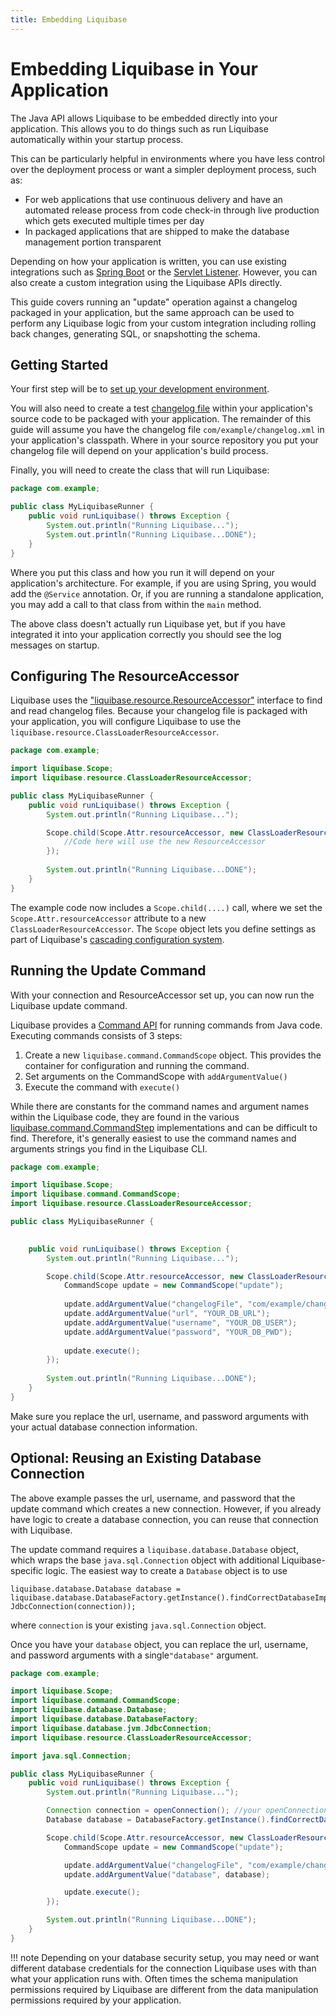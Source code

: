 ```yaml
---
title: Embedding Liquibase
---
```


# Embedding Liquibase in Your Application

The Java API allows Liquibase to be embedded directly into your application. 
This allows you to do things such as run Liquibase automatically within your startup process.

This can be particularly helpful in environments where you have less control over the deployment process or want a simpler deployment process, such as:

- For web applications that use continuous delivery and have an automated release process from code check-in through live production which gets executed multiple times per day
- In packaged applications that are shipped to make the database management portion transparent

Depending on how your application is written, you can use existing integrations such as [Spring Boot](../directory/integration-docs/springboot/springboot.md)
or the [Servlet Listener](../directory/integration-docs/servlet-listener.md). However, you can also create a custom integration using the Liquibase APIs directly. 

This guide covers running an "update" operation against a changelog packaged in your application, but the same approach can be
used to perform any Liquibase logic from your custom integration including rolling back changes, generating SQL, or snapshotting the schema. 
   

## Getting Started

Your first step will be to [set up your development environment](../integrations-overview/dev-env-setup.md).

You will also need to create a test [changelog file](https://docs.liquibase.com/concepts/changelogs/home.html) within your application's source code to be packaged with your application.
The remainder of this guide will assume you have the changelog file `com/example/changelog.xml` in your application's classpath.
Where in your source repository you put your changelog file will depend on your application's build process.


Finally, you will need to create the class that will run Liquibase: 

```java
package com.example;

public class MyLiquibaseRunner {
    public void runLiquibase() throws Exception {
        System.out.println("Running Liquibase...");
        System.out.println("Running Liquibase...DONE");
    }
}
```

Where you put this class and how you run it will depend on your application's architecture.
For example, if you are using Spring, you would add the `@Service` annotation.
Or, if you are running a standalone application, you may add a call to that class from within the `main` method.

The above class doesn't actually run Liquibase yet, but if you have integrated it into your application correctly you should see the log messages on startup.  


## Configuring The ResourceAccessor

Liquibase uses the ["liquibase.resource.ResourceAccessor"](../../code/api/resource-resourceaccessor.md) interface to find and read changelog files. 
Because your changelog file is packaged with your application, you will configure Liquibase to use the `liquibase.resource.ClassLoaderResourceAccessor`.

```java
package com.example;

import liquibase.Scope;
import liquibase.resource.ClassLoaderResourceAccessor;

public class MyLiquibaseRunner {
    public void runLiquibase() throws Exception {
        System.out.println("Running Liquibase...");

        Scope.child(Scope.Attr.resourceAccessor, new ClassLoaderResourceAccessor(), () -> {
            //Code here will use the new ResourceAccessor
        });
        
        System.out.println("Running Liquibase...DONE");
    }
}
```

The example code now includes a `Scope.child(....)` call, where we set the `Scope.Attr.resourceAccessor` attribute to a new `ClassLoaderResourceAccessor`.
The `Scope` object lets you define settings as part of Liquibase's [cascading configuration system](configure-configuration.md).


## Running the Update Command

With your connection and ResourceAccessor set up, you can now run the Liquibase update command.

Liquibase provides a [Command API](calling-commands.md) for running commands from Java code. Executing commands consists of 3 steps:  

1. Create a new `liquibase.command.CommandScope` object. This provides the container for configuration and running the command.
2. Set arguments on the CommandScope with `addArgumentValue()`
3. Execute the command with `execute()`

While there are constants for the command names and argument names within the Liquibase code, they are found in the various [liquibase.command.CommandStep](https://javadocs.liquibase.com/liquibase-core/liquibase/command/CommandStep.html) 
implementations and can be difficult to find. 
Therefore, it's generally easiest to use the command names and arguments strings you find in the Liquibase CLI.  
  
```java
package com.example;

import liquibase.Scope;
import liquibase.command.CommandScope;
import liquibase.resource.ClassLoaderResourceAccessor;

public class MyLiquibaseRunner {
    

    public void runLiquibase() throws Exception {
        System.out.println("Running Liquibase...");

        Scope.child(Scope.Attr.resourceAccessor, new ClassLoaderResourceAccessor(), () -> {
            CommandScope update = new CommandScope("update");
            
            update.addArgumentValue("changelogFile", "com/example/changelog.xml");
            update.addArgumentValue("url", "YOUR_DB_URL");
            update.addArgumentValue("username", "YOUR_DB_USER");
            update.addArgumentValue("password", "YOUR_DB_PWD");
            
            update.execute();
        });
        
        System.out.println("Running Liquibase...DONE");
    }
}
```

Make sure you replace the url, username, and password arguments with your actual database connection information.

## Optional: Reusing an Existing Database Connection

The above example passes the url, username, and password that the update command which creates a new connection.
However, if you already have logic to create a database connection, you can reuse that connection with Liquibase.

The update command requires a `liquibase.database.Database` object, which wraps the base `java.sql.Connection` object with additional Liquibase-specific logic. 
The easiest way to create a `Database` object is to use 

```
liquibase.database.Database database = liquibase.database.DatabaseFactory.getInstance().findCorrectDatabaseImplementation(new JdbcConnection(connection));
```

where `connection` is your existing `java.sql.Connection` object.

Once you have your `database` object, you can replace the url, username, and password arguments with a single`"database"` argument.

```java
package com.example;

import liquibase.Scope;
import liquibase.command.CommandScope;
import liquibase.database.Database;
import liquibase.database.DatabaseFactory;
import liquibase.database.jvm.JdbcConnection;
import liquibase.resource.ClassLoaderResourceAccessor;

import java.sql.Connection;

public class MyLiquibaseRunner {
    public void runLiquibase() throws Exception {
        System.out.println("Running Liquibase...");

        Connection connection = openConnection(); //your openConnection logic
        Database database = DatabaseFactory.getInstance().findCorrectDatabaseImplementation(new JdbcConnection(connection));

        Scope.child(Scope.Attr.resourceAccessor, new ClassLoaderResourceAccessor(), () -> {
            CommandScope update = new CommandScope("update");

            update.addArgumentValue("changelogFile", "com/example/changelog.xml");
            update.addArgumentValue("database", database);

            update.execute();
        });

        System.out.println("Running Liquibase...DONE");
    }
}
```

!!! note
    Depending on your database security setup, you may need or want different database credentials for the connection Liquibase uses with than what 
    your application runs with. Often times the schema manipulation permissions required by Liquibase are different
    from the data manipulation permissions required by your application.

